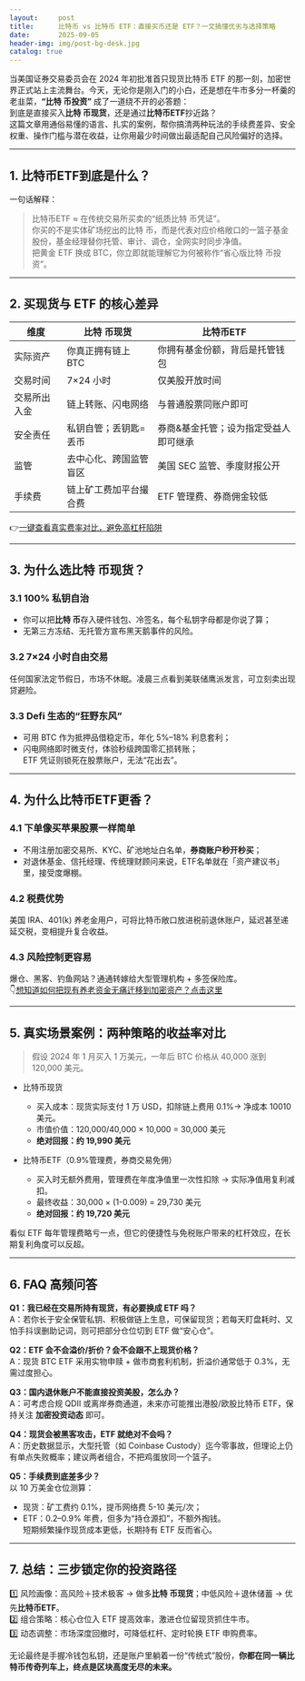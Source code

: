```yaml
---
layout:     post
title:      比特币 vs 比特币 ETF：直接买币还是 ETF？一文搞懂优劣与选择策略
date:       2025-09-05
header-img: img/post-bg-desk.jpg
catalog: true
---
```


当美国证券交易委员会在 2024 年初批准首只现货比特币 ETF 的那一刻，加密世界正式站上主流舞台。今天，无论你是刚入门的小白，还是想在牛市多分一杯羹的老韭菜，**“比特 币投资”** 成了一道绕不开的必答题：  
到底是直接买入**比特 币现货**，还是通过**比特币ETF**抄近路？  
这篇文章用通俗易懂的语言、扎实的案例，帮你搞清两种玩法的手续费差异、安全权重、操作门槛与潜在收益，让你用最少时间做出最适配自己风险偏好的选择。

---

## 1. 比特币ETF到底是什么？

一句话解释：  
> 比特币ETF ≈ 在传统交易所买卖的“纸质比特 币凭证”。  
你买的不是实体矿场挖出的比特 币，而是代表对应价格敞口的一篮子基金股份，基金经理替你托管、审计、调仓，全网实时同步净值。  
把黄金 ETF 换成 BTC，你立即就能理解它为何被称作“省心版比特 币投资”。

---

## 2. 买现货与 ETF 的核心差异

| 维度 | 比特 币现货 | 比特币ETF |
| --- | --- | --- |
| 实际资产 | 你真正拥有链上 BTC | 你拥有基金份额，背后是托管钱包 |
| 交易时间 | 7×24 小时 | 仅美股开放时间 |
| 交易所出入金 | 链上转账、闪电网络 | 与普通股票同账户即可 |
| 安全责任 | 私钥自管；丢钥匙=丢币 | 券商&基金托管；设为指定受益人即可继承 |
| 监管 | 去中心化、跨国监管盲区 | 美国 SEC 监管、季度财报公开 |
| 手续费 | 链上矿工费加平台撮合费 | ETF 管理费、券商佣金较低 |

👉[一键查看真实费率对比，避免高杠杆陷阱](https://okxdog.com/)

---

## 3. 为什么选比特 币现货？

### 3.1 100% 私钥自治
- 你可以把**比特 币**存入硬件钱包、冷签名，每个私钥字母都是你说了算；  
- 无第三方冻结、无托管方宣布黑天鹅事件的风险。

### 3.2 7×24 小时自由交易
任何国家法定节假日，市场不休眠。凌晨三点看到美联储鹰派发言，可立刻卖出现贷避险。

### 3.3 Defi 生态的“狂野东风”
- 可用 BTC 作为抵押品借稳定币，年化 5%–18% 利息套利；  
- 闪电网络即时微支付，体验秒级跨国零汇损转账；  
 ETF 凭证则锁死在股票账户，无法“花出去”。

---

## 4. 为什么比特币ETF更香？

### 4.1 下单像买苹果股票一样简单
- 不用注册加密交易所、KYC、矿池地址白名单，**券商账户秒开秒买**；  
- 对退休基金、信托经理、传统理财顾问来说，ETF名单就在「资产建议书」里，接受度爆棚。

### 4.2 税费优势
美国 IRA、401(k) 养老金用户，可将比特币敞口放进税前退休账户，延迟甚至递延交税，变相提升复合收益。

### 4.3 风险控制更容易
爆仓、黑客、钓鱼网站？通通转嫁给大型管理机构 + 多签保险库。  
👇[想知道如何把现有养老资金无痛迁移到加密资产？点击这里](https://okxdog.com/)

---

## 5. 真实场景案例：两种策略的收益率对比

> 假设 2024 年 1 月买入 1 万美元，一年后 BTC 价格从 40,000 涨到 120,000 美元。

- 比特币现货  
  - 买入成本：现货实际支付 1 万 USD，扣除链上费用 0.1%→ 净成本 10010 美元。  
  - 市值价值：120,000/40,000 × 10,000 = 30,000 美元  
  - **绝对回报：约 19,990 美元**

- 比特币ETF（0.9%管理费，券商交易免佣）  
  - 买入时无额外费用，管理费在年度净值里一次性扣除 → 实际净值用复利减扣。  
  - 最终收益：30,000 × (1-0.009) = 29,730 美元  
  - **绝对回报：约 19,720 美元**  

看似 ETF 每年管理费略亏一点，但它的便捷性与免税账户带来的杠杆效应，在长期复利角度可以反超。

---

## 6. FAQ 高频问答

**Q1：我已经在交易所持有现货，有必要换成 ETF 吗？**  
A：若你长于安全保管私钥、积极做链上生息，可保留现货；若每天盯盘耗时、又怕手抖误删助记词，则可把部分仓位切到 ETF 做“安心仓”。

**Q2：ETF 会不会溢价/折价？会不会跟不上现货价格？**  
A：现货 BTC ETF 采用实物申赎 + 做市商套利机制，折溢价通常低于 0.3%，无需过度担心。

**Q3：国内退休账户不能直接投资美股，怎么办？**  
A：可考虑合规 QDII 或离岸券商通道，未来亦可能推出港股/欧股比特币 ETF，保持关注 **加密投资动态** 即可。

**Q4：现货会被黑客攻击，ETF 就绝对不会吗？**  
A：历史数据显示，大型托管（如 Coinbase Custody）迄今零事故，但理论上仍有单点失败概率；建议两者组合，不把鸡蛋放同一个篮子。

**Q5：手续费到底差多少？**  
以 10 万美金仓位测算：  
- 现货：矿工费约 0.1%，提币网络费 5-10 美元/次；  
- ETF：0.2–0.9% 年费，但多为“持仓源扣”，不额外掏钱。  
短期频繁操作现货成本更低，长期持有 ETF 反而省心。

---

## 7. 总结：三步锁定你的投资路径

1️⃣ 风险画像：高风险＋技术极客 → 做多**比特 币现货**；中低风险＋退休储蓄 → 优先**比特币ETF**。  
2️⃣ 组合策略：核心仓位入 ETF 提高效率，激进仓位留现货抓住牛市。  
3️⃣ 动态调整：市场深度回撤时，可降低杠杆、定时轮换 ETF 申购费率。

无论最终是手握冷钱包私钥，还是账户里躺着一份“传统式”股份，**你都在同一辆比特币传奇列车上，终点是区块高度无尽的未来。**